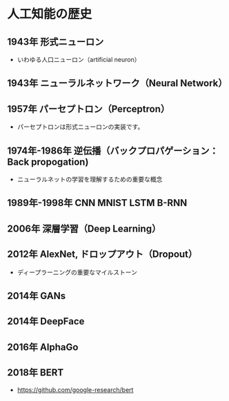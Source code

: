 # 人工知能の歴史

## 1943年 形式ニューロン

* いわゆる人口ニューロン（artificial neuron）

## 1943年 ニューラルネットワーク（Neural Network）

## 1957年 パーセプトロン（Perceptron）

* パーセプトロンは形式ニューロンの実装です。

## 1974年-1986年 逆伝播（バックプロパゲーション：Back propogation)

* ニューラルネットの学習を理解するための重要な概念

## 1989年-1998年 CNN MNIST LSTM B-RNN

## 2006年 深層学習（Deep Learning）

## 2012年 AlexNet, ドロップアウト（Dropout）

* ディープラーニングの重要なマイルストーン

## 2014年 GANs

## 2014年 DeepFace

## 2016年 AlphaGo

## 2018年 BERT 

* https://github.com/google-research/bert
